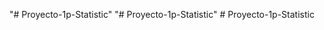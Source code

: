 "# Proyecto-1p-Statistic" 
"# Proyecto-1p-Statistic" 
#   P r o y e c t o - 1 p - S t a t i s t i c  
 